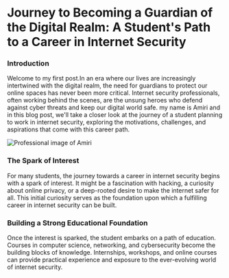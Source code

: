 # Journey to Becoming a Guardian of the Digital Realm: A Student's Path to a Career in Internet Security

### **Introduction**
Welcome to my first post.In an era where our lives are increasingly intertwined with the digital realm, the need for guardians to protect our online spaces has never been more critical. Internet security professionals, often working behind the scenes, are the unsung heroes who defend against cyber threats and keep our digital world safe. my name is Amiri and in this blog post, we'll take a closer look at the journey of a student planning to work in internet security, exploring the motivations, challenges, and aspirations that come with this career path.

![Professional image of Amiri](/assets/unamed.jpeg)

### **The Spark of Interest**
For many students, the journey towards a career in internet security begins with a spark of interest. It might be a fascination with hacking, a curiosity about online privacy, or a deep-rooted desire to make the internet safer for all. This initial curiosity serves as the foundation upon which a fulfilling career in internet security can be built.

### **Building a Strong Educational Foundation**

Once the interest is sparked, the student embarks on a path of education. Courses in computer science, networking, and cybersecurity become the building blocks of knowledge. Internships, workshops, and online courses can provide practical experience and exposure to the ever-evolving world of internet security.